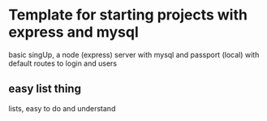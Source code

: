 # Template for starting projects with express and mysql

basic singUp, a node (express) server with mysql and passport (local) with default routes to login and users

## easy list thing

lists, easy to do and understand
